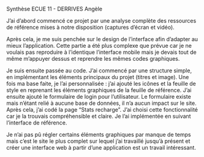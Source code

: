 Synthèse ECUE 11 - DERRIVES Angèle

J’ai d’abord commencé ce projet par une analyse complète des ressources de référence mises à notre disposition (captures d’écran et vidéo). 

Après cela, je me suis penchée sur le design de l’interface afin d’adapter au mieux l’application. Cette partie a été plus complexe que prévue car je ne voulais pas reproduire à l’identique l’interface mobile mais je devais tout de même m’appuyer dessus et reprendre les mêmes codes graphiques. 

Je suis ensuite passée au code. J’ai commencé par une structure simple, en implémentant les éléments principaux du projet (titres et image). 
Une fois ma base faite, je l’ai personnalisée : j’ai ajouté les icônes et la feuille de style en reprenant les éléments graphiques de la feuille de référence. 
J’ai ensuite ajouté le formulaire de login pour l’utilisateur. Le formulaire existe mais n’étant relié à aucune base de données, il n’a aucun impact sur le site. 
Après cela, j’ai codé la page “Stats recharge”. J’ai choisi cette fonctionnalité car je la trouvais compréhensible et claire. Je l’ai implémentée en suivant l’interface de référence. 

Je n’ai pas pû régler certains éléments graphiques par manque de temps mais c’est le site le plus complet sur lequel j’ai travaillé jusqu’à présent et créer une interface web à partir d’une application est un travail intéressant. 
